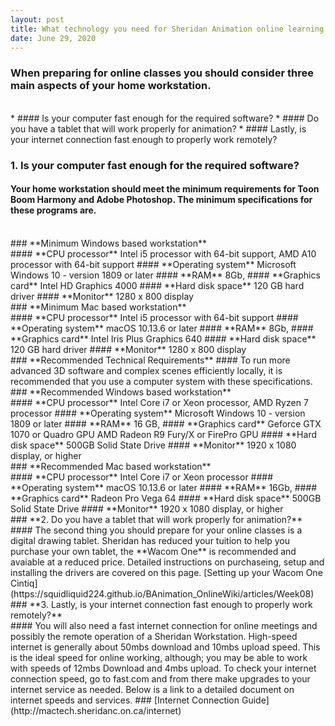 ```yaml
---
layout: post
title: What technology you need for Sheridan Animation online learning 
date: June 29, 2020
--- 
```

### When preparing for online classes you should consider three main aspects of your home workstation.  
<br>
* #### Is your computer fast enough for the required software?  
* #### Do you have a tablet that will work properly for animation?  
* #### Lastly, is your internet connection fast enough to properly work remotely?   
<br>
 

### **1. Is your computer fast enough for the required software?**  
#### Your home workstation should meet the minimum requirements for Toon Boom Harmony and Adobe Photoshop. The minimum specifications for these programs are.  
<br>
### **Minimum Windows based workstation**
<br>
#### **CPU processor**  
Intel i5 processor with 64-bit support,  
AMD A10 processor with 64-bit support  
#### **Operating system**  
 Microsoft Windows 10 - version 1809 or later  
#### **RAM**  
8Gb,    
#### **Graphics card**
Intel HD Graphics 4000   
#### **Hard disk space**  
120 GB hard driver   
#### **Monitor**
1280 x 800 display  
<br>
### **Minimum Mac based workstation**
<br>
#### **CPU processor**  
Intel i5 processor with 64-bit support  
#### **Operating system**  
macOS 10.13.6 or later    
#### **RAM**  
8Gb,    
#### **Graphics card**
Intel Iris Plus Graphics 640    
#### **Hard disk space**  
120 GB hard driver   
#### **Monitor**
1280 x 800 display  
<br>
### **Recommended Technical Requirements**  
#### To run more advanced 3D software and complex scenes efficiently locally, it is recommended that you use a computer system with these specifications.
<br>
### **Recommended Windows based workstation**
<br>
#### **CPU processor**  
Intel Core i7 or Xeon processor,  
AMD Ryzen 7 processor   
#### **Operating system**  
Microsoft Windows 10 - version 1809 or later  
#### **RAM**  
16 GB,    
#### **Graphics card**
Geforce GTX 1070 or Quadro GPU   
AMD Radeon R9 Fury/X or FirePro GPU  
#### **Hard disk space**  
500GB Solid State Drive    
#### **Monitor**
1920 x 1080 display, or higher  
<br>
### **Recommended Mac based workstation**
<br>
#### **CPU processor**  
Intel Core i7 or Xeon processor   
#### **Operating system**  
macOS 10.13.6 or later    
#### **RAM**  
 16Gb,    
#### **Graphics card**
Radeon Pro Vega 64     
#### **Hard disk space**  
500GB Solid State Drive    
#### **Monitor**
1920 x 1080 display, or higher   
<br>
### **2. Do you have a tablet that will work properly for animation?**  
<br>
#### The second thing you should prepare for your online classes is a digital drawing tablet.  Sheridan has reduced your tuition to help you purchase your own tablet, the **Wacom One** is recommended and avaiable at a reduced price. Detailed instructions on purchaseing, setup and installing the drivers are covered on this page.  [Setting up your Wacom One Cintiq](https://squidliquid224.github.io/BAnimation_OnlineWiki/articles/Week08)
<br>
### **3. Lastly, is your internet connection fast enough to properly work remotely?**  
<br>
#### You will also need a fast internet connection for online meetings and possibly the remote operation of a Sheridan Workstation.  High-speed internet is generally about 50mbs download and 10mbs upload speed.  This is the ideal speed for online working, although; you may be able to work with speeds of 12mbs Download and 4mbs upload. To check your internet connection speed, go to fast.com and from there make upgrades to your internet service as needed. Below is a link to a detailed document on internet speeds and services.  
### [Internet Connection Guide](http://mactech.sheridanc.on.ca/internet) 

